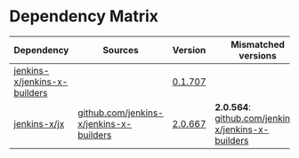 # Dependency Matrix

Dependency | Sources | Version | Mismatched versions
---------- | ------- | ------- | -------------------
[jenkins-x/jenkins-x-builders](https://github.com/jenkins-x/jenkins-x-builders.git) |  | [0.1.707]() | 
[jenkins-x/jx](https://github.com/jenkins-x/jx.git) | [github.com/jenkins-x/jenkins-x-builders](https://github.com/jenkins-x/jenkins-x-builders) | [2.0.667](https://github.com/jenkins-x/jx/releases/tag/v2.0.667) | **2.0.564**: [github.com/jenkins-x/jenkins-x-builders](https://github.com/jenkins-x/jenkins-x-builders)
